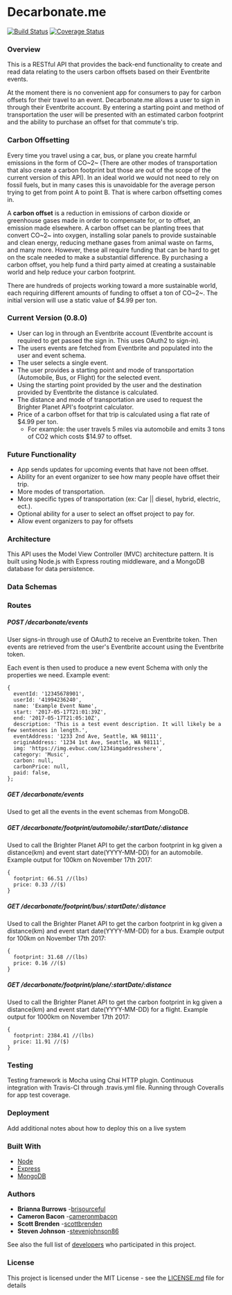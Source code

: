 # Decarbonate.me

[![Build Status](https://travis-ci.org/Carbon-Inc/decarbonate.me--back-end.svg?branch=master)](https://travis-ci.org/Carbon-Inc/decarbonate.me--back-end) [![Coverage Status](https://coveralls.io/repos/github/Carbon-Inc/decarbonate.me--back-end/badge.svg?branch=master)](https://coveralls.io/github/Carbon-Inc/decarbonate.me--back-end?branch=master)

### Overview

This is a RESTful API that provides the back-end functionality to create and read data relating to the users carbon offsets based on their Eventbrite events.

At the moment there is no convenient app for consumers to pay for carbon offsets for their travel to an event. Decarbonate.me allows a user to sign in through their Eventbrite account. By entering a starting point and method of transportation the user will be presented with an estimated carbon footprint and the ability to purchase an offset for that commute's trip.


### Carbon Offsetting

Every time you travel using a car, bus, or plane you create harmful emissions in the form of CO~2~ (There are other modes of transportation that also create a carbon footprint but those are out of the scope of the current version of this API). In an ideal world we would not need to rely on fossil fuels, but in many cases this is unavoidable for the average person trying to get from point A to point B. That is where carbon offsetting comes in.

A **carbon offset** is a reduction in emissions of carbon dioxide or greenhouse gases made in order to compensate for, or to offset, an emission made elsewhere. A carbon offset can be planting trees that convert CO~2~ into oxygen, installing solar panels to provide sustainable and clean energy, reducing methane gases from animal waste on farms, and many more.  However, these all require funding that can be hard to get on the scale needed to make a substantial difference. By purchasing a carbon offset, you help fund a third party aimed at creating a sustainable world and help reduce your carbon footprint.

There are hundreds of projects working toward a more sustainable world, each requiring different amounts of funding to offset a ton of CO~2~. The initial version will use a static value of $4.99 per ton.

### Current Version (0.8.0)

- User can log in through an Eventbrite account  (Eventbrite account is required to get passed the sign in. This uses OAuth2 to sign-in).
- The users events are fetched from Eventbrite and populated into the user and event schema.
- The user selects a single event.
- The user provides a starting point and mode of transportation (Automobile, Bus, or Flight) for the selected event.
- Using the starting point provided by the user and the destination provided by Eventbrite the distance is calculated.
- The distance and mode of transportation are used to request the Brighter Planet API's footprint calculator.
- Price of a carbon offset for that trip is calculated using a flat rate of $4.99 per ton.
  - For example: the user travels 5 miles via automobile and emits 3 tons of CO2 which costs $14.97 to offset.

### Future Functionality

- App sends updates for upcoming events that have not been offset.
- Ability for an event organizer to see how many people have offset their trip.
- More modes of transportation.
- More specific types of transportation (ex: Car || diesel, hybrid, electric, ect.).
- Optional ability for a user to select an offset project to pay for.
- Allow event organizers to pay for offsets

### Architecture

This API uses the Model View Controller (MVC) architecture pattern. It is built using Node.js with Express routing middleware, and a MongoDB database for data persistence.

### Data Schemas

### Routes
##### POST /decarbonate/events
User signs-in through use of OAuth2 to receive an Eventbrite token. Then events are retrieved from the user's Eventbrite account using the Eventbrite token.

Each event is then used to produce a new event Schema with only the properties we need. Example event:
```
{
  eventId: '12345678901',
  userId: '41994236240',
  name: 'Example Event Name',
  start: '2017-05-17T21:01:39Z',
  end: '2017-05-17T21:05:10Z',
  description: 'This is a test event description. It will likely be a few sentences in length.',
  eventAddress: '1233 2nd Ave, Seattle, WA 98111',
  originAddress: '1234 1st Ave, Seattle, WA 98111',
  img: 'https://img.evbuc.com/1234imgaddresshere',
  category: 'Music',
  carbon: null,
  carbonPrice: null,
  paid: false,
};
```

##### GET /decarbonate/events
Used to get all the events in the event schemas from MongoDB.

##### GET /decarbonate/footprint/automobile/:startDate/:distance
Used to call the Brighter Planet API to get the carbon footprint in kg given a distance(km) and event start date(YYYY-MM-DD) for an automobile.
Example output for 100km on November 17th 2017:
```
{
  footprint: 66.51 //(lbs)
  price: 0.33 //($)
}
```
##### GET /decarbonate/footprint/bus/:startDate/:distance
Used to call the Brighter Planet API to get the carbon footprint in kg given a distance(km) and event start date(YYYY-MM-DD) for a bus.
Example output for 100km on November 17th 2017:
```
{
  footprint: 31.68 //(lbs)
  price: 0.16 //($)
}
```
##### GET /decarbonate/footprint/plane/:startDate/:distance
Used to call the Brighter Planet API to get the carbon footprint in kg given a distance(km) and event start date(YYYY-MM-DD) for a flight.
Example output for 1000km on November 17th 2017:
```
{
  footprint: 2384.41 //(lbs)
  price: 11.91 //($)
}
```

### Testing
Testing framework is Mocha using Chai HTTP plugin.
Continuous integration with Travis-CI through .travis.yml file.
Running through Coveralls for app test coverage.


### Deployment

Add additional notes about how to deploy this on a live system

### Built With

* [Node](https://nodejs.org/en/)
* [Express](http://expressjs.com/)
* [MongoDB](https://www.mongodb.com/)



### Authors

* **Brianna Burrows** -[brisourceful](https://github.com/brisourceful)
* **Cameron Bacon** -[cameronmbacon](https://github.com/cameronmbacon)
* **Scott Brenden** -[scottbrenden](https://github.com/scottbrenden)
* **Steven Johnson** -[stevenjohnson86](https://github.com/stevenjohnson86)

See also the full list of [developers](https://github.com/Carbon-Inc/people) who participated in this project.

### License

This project is licensed under the MIT License - see the [LICENSE.md](LICENSE.md) file for details
